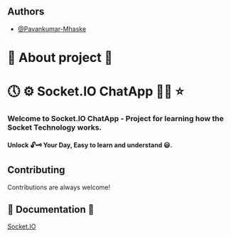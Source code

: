 ## Authors

- [@Pavankumar-Mhaske](https://github.com/Pavankumar-Mhaske)

# 🚀 About project 💖

# 🕔 ⚙ Socket.IO ChatApp ✌🏻 ⭐

### Welcome to Socket.IO ChatApp - Project for learning how the Socket Technology works.

#### Unlock 🔓🗝 Your Day, Easy to learn and understand 😃.

## Contributing

Contributions are always welcome!

## 📃 Documentation 📄

[Socket.IO](https://socket.io/)

